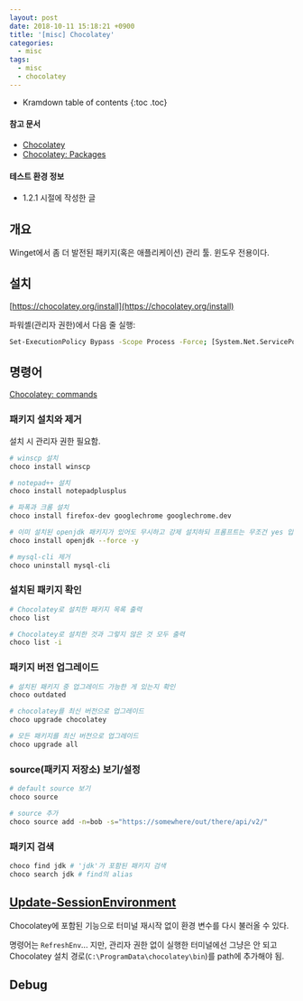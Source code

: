 ```yaml
---
layout: post
date: 2018-10-11 15:18:21 +0900
title: '[misc] Chocolatey'
categories:
  - misc
tags:
  - misc
  - chocolatey
---
```


* Kramdown table of contents
{:toc .toc}

#### 참고 문서

- [Chocolatey](https://chocolatey.org/)
- [Chocolatey: Packages](https://community.chocolatey.org/packages)

#### 테스트 환경 정보

- 1.2.1 시절에 작성한 글


## 개요

Winget에서 좀 더 발전된 패키지(혹은 애플리케이션) 관리 툴. 윈도우 전용이다.


## 설치

[https://chocolatey.org/install](https://chocolatey.org/install)

파워셸(관리자 권한)에서 다음 줄 실행:

```bash
Set-ExecutionPolicy Bypass -Scope Process -Force; [System.Net.ServicePointManager]::SecurityProtocol = [System.Net.ServicePointManager]::SecurityProtocol -bor 3072; iex ((New-Object System.Net.WebClient).DownloadString('https://chocolatey.org/install.ps1'))
```


## 명령어

[Chocolatey: commands](https://docs.chocolatey.org/en-us/choco/commands/)

### 패키지 설치와 제거

설치 시 관리자 권한 필요함.

```bash
# winscp 설치
choco install winscp

# notepad++ 설치
choco install notepadplusplus

# 파폭과 크롬 설치
choco install firefox-dev googlechrome googlechrome.dev

# 이미 설치된 openjdk 패키지가 있어도 무시하고 강제 설치하되 프롬프트는 무조건 yes 입력
choco install openjdk --force -y

# mysql-cli 제거
choco uninstall mysql-cli
```

### 설치된 패키지 확인

```bash
# Chocolatey로 설치한 패키지 목록 출력
choco list

# Chocolatey로 설치한 것과 그렇지 않은 것 모두 출력
choco list -i
```

### 패키지 버전 업그레이드

```bash
# 설치된 패키지 중 업그레이드 가능한 게 있는지 확인
choco outdated

# chocolatey를 최신 버전으로 업그레이드
choco upgrade chocolatey

# 모든 패키지를 최신 버전으로 업그레이드
choco upgrade all
```

### source(패키지 저장소) 보기/설정

```bash
# default source 보기
choco source

# source 추가
choco source add -n=bob -s="https://somewhere/out/there/api/v2/"
```

### 패키지 검색

```bash
choco find jdk # 'jdk'가 포함된 패키지 검색
choco search jdk # find의 alias
```


## [Update-SessionEnvironment](https://docs.chocolatey.org/en-us/create/functions/update-sessionenvironment)

Chocolatey에 포함된 기능으로 터미널 재시작 없이 환경 변수를 다시 불러올 수 있다.

명령어는 `RefreshEnv`... 지만, 관리자 권한 없이 실행한 터미널에선 그냥은 안 되고 Chocolatey 설치 경로(`C:\ProgramData\chocolatey\bin`)를 path에 추가해야 됨.


## Debug

